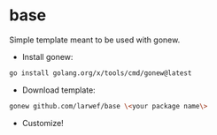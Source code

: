 # base

Simple template meant to be used with gonew.

- Install gonew:

```bash
go install golang.org/x/tools/cmd/gonew@latest
```

- Download template:

```bash
gonew github.com/larwef/base \<your package name\>
```

- Customize!
